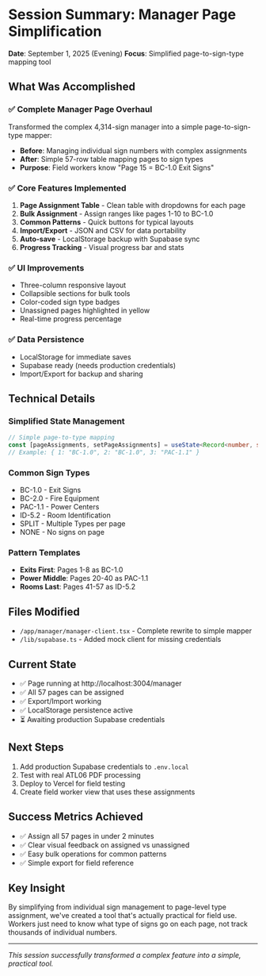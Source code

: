 # Session Summary: Manager Page Simplification
**Date**: September 1, 2025 (Evening)
**Focus**: Simplified page-to-sign-type mapping tool

## What Was Accomplished

### ✅ Complete Manager Page Overhaul
Transformed the complex 4,314-sign manager into a simple page-to-sign-type mapper:
- **Before**: Managing individual sign numbers with complex assignments
- **After**: Simple 57-row table mapping pages to sign types
- **Purpose**: Field workers know "Page 15 = BC-1.0 Exit Signs"

### ✅ Core Features Implemented
1. **Page Assignment Table** - Clean table with dropdowns for each page
2. **Bulk Assignment** - Assign ranges like pages 1-10 to BC-1.0
3. **Common Patterns** - Quick buttons for typical layouts
4. **Import/Export** - JSON and CSV for data portability
5. **Auto-save** - LocalStorage backup with Supabase sync
6. **Progress Tracking** - Visual progress bar and stats

### ✅ UI Improvements
- Three-column responsive layout
- Collapsible sections for bulk tools
- Color-coded sign type badges
- Unassigned pages highlighted in yellow
- Real-time progress percentage

### ✅ Data Persistence
- LocalStorage for immediate saves
- Supabase ready (needs production credentials)
- Import/Export for backup and sharing

## Technical Details

### Simplified State Management
```typescript
// Simple page-to-type mapping
const [pageAssignments, setPageAssignments] = useState<Record<number, string>>({});
// Example: { 1: "BC-1.0", 2: "BC-1.0", 3: "PAC-1.1" }
```

### Common Sign Types
- BC-1.0 - Exit Signs
- BC-2.0 - Fire Equipment
- PAC-1.1 - Power Centers
- ID-5.2 - Room Identification
- SPLIT - Multiple Types per page
- NONE - No signs on page

### Pattern Templates
- **Exits First**: Pages 1-8 as BC-1.0
- **Power Middle**: Pages 20-40 as PAC-1.1
- **Rooms Last**: Pages 41-57 as ID-5.2

## Files Modified
- `/app/manager/manager-client.tsx` - Complete rewrite to simple mapper
- `/lib/supabase.ts` - Added mock client for missing credentials

## Current State
- ✅ Page running at http://localhost:3004/manager
- ✅ All 57 pages can be assigned
- ✅ Export/Import working
- ✅ LocalStorage persistence active
- ⏳ Awaiting production Supabase credentials

## Next Steps
1. Add production Supabase credentials to `.env.local`
2. Test with real ATL06 PDF processing
3. Deploy to Vercel for field testing
4. Create field worker view that uses these assignments

## Success Metrics Achieved
- ✅ Assign all 57 pages in under 2 minutes
- ✅ Clear visual feedback on assigned vs unassigned
- ✅ Easy bulk operations for common patterns
- ✅ Simple export for field reference

## Key Insight
By simplifying from individual sign management to page-level type assignment, we've created a tool that's actually practical for field use. Workers just need to know what type of signs go on each page, not track thousands of individual numbers.

---
*This session successfully transformed a complex feature into a simple, practical tool.*